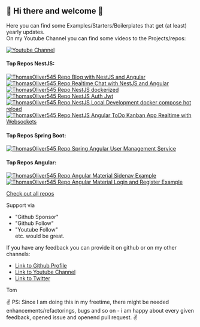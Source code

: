 ## 👋 Hi there and welcome 👋

Here you can find some Examples/Starters/Boilerplates that get (at least) yearly updates.  
On my Youtube Channel you can find some videos to the Projects/repos:  
  
<a href="https://www.youtube.com/channel/UCTZMwW4pq_B-o_KkpCtotGw">
    <img 
         alt="Youtube Channel" 
         title="Link to Youtube Channel"
         align="center"   
         src="https://custom-icon-badges.herokuapp.com/youtube/channel/subscribers/UCTZMwW4pq_B-o_KkpCtotGw?color=%23E05D44&label=Visit%20Youtube%20Channel&logo=video&logoColor=white&style=for-the-badge&labelColor=CE4630"
     />
  </a> 

  
<!-- Here you can read about the concept for the starters:  -->

#### Top Repos NestJS:
<!-- Blog-with-NestJS-and-Angular  -->
<a href="https://github.com/ThomasOliver545/Blog-with-NestJS-and-Angular">
  <img 
      align="center"
      src="https://github-readme-stats.vercel.app/api/pin/?username=ThomasOliver545&repo=Blog-with-NestJS-and-Angular&theme=dracula" alt="ThomasOliver545 Repo Blog with NestJS and Angular">
</a>

<!-- https://github.com/ThomasOliver545/real-time-chat-nestjs-angular  -->
<a href="https://github.com/ThomasOliver545/real-time-chat-nestjs-angular">
  <img 
      align="center"
      src="https://github-readme-stats.vercel.app/api/pin/?username=ThomasOliver545&repo=real-time-chat-nestjs-angular&theme=dracula" alt="ThomasOliver545 Repo Realtime Chat with NestJS and Angular">
</a>

<!-- https://github.com/ThomasOliver545/nestjs-dockerized  -->
<a href="https://github.com/ThomasOliver545/nestjs-dockerized">
  <img 
      align="center"
      src="https://github-readme-stats.vercel.app/api/pin/?username=ThomasOliver545&repo=nestjs-dockerized&theme=dracula" alt="ThomasOliver545 Repo NestJS dockerized">
</a>
 
<!--  https://github.com/ThomasOliver545/nestjs-auth-jwt   -->
<a href="https://github.com/ThomasOliver545/nestjs-auth-jwt">
  <img 
      align="center"
      src="https://github-readme-stats.vercel.app/api/pin/?username=ThomasOliver545&repo=nestjs-auth-jwt&theme=dracula" alt="ThomasOliver545 Repo NestJS Auth Jwt">
</a>

<!-- https://github.com/ThomasOliver545/nestjs-local-development-docker-compose-hot-reload -->
<a href="https://github.com/ThomasOliver545/nestjs-local-development-docker-compose-hot-reload">
  <img 
      align="center"
      src="https://github-readme-stats.vercel.app/api/pin/?username=ThomasOliver545&repo=nestjs-local-development-docker-compose-hot-reload&theme=dracula" alt="ThomasOliver545 Repo NestJS Local Development docker compose hot reload">
</a>

<!-- https://github.com/ThomasOliver545/ealtime-todo-task-management-app-nestjs-and-angular -->
<a href="https://github.com/ThomasOliver545/ealtime-todo-task-management-app-nestjs-and-angular">
  <img 
      align="center"
      src="https://github-readme-stats.vercel.app/api/pin/?username=ThomasOliver545&repo=ealtime-todo-task-management-app-nestjs-and-angular&theme=dracula" alt="ThomasOliver545 Repo NestJS Angular ToDo Kanban App Realtime with Websockets">
</a>

#### Top Repos Spring Boot:    
<!-- https://github.com/ThomasOliver545/spring-boot-teams-user-management-service-with-angular-frontend  -->
<a href="https://github.com/ThomasOliver545/spring-boot-teams-user-management-service-with-angular-frontend">
  <img 
      align="center"
      src="https://github-readme-stats.vercel.app/api/pin/?username=ThomasOliver545&repo=spring-boot-teams-user-management-service-with-angular-frontend&theme=dracula" alt="ThomasOliver545 Repo Spring Angular User Management Service">
</a>
  
#### Top Repos Angular:      
<!-- https://github.com/ThomasOliver545/angular-material-sidenav-expandable  -->
<a href="https://github.com/ThomasOliver545/angular-material-sidenav-expandable">
  <img 
      align="center"
      src="https://github-readme-stats.vercel.app/api/pin/?username=ThomasOliver545&repo=angular-material-sidenav-expandable&theme=dracula" alt="ThomasOliver545 Repo Angular Material Sidenav Example">
</a>

<!-- https://github.com/ThomasOliver545/angular-material-login-and-register-example -->
<a href="https://github.com/ThomasOliver545/angular-material-login-and-register-example">
  <img 
      align="center"
      src="https://github-readme-stats.vercel.app/api/pin/?username=ThomasOliver545&repo=angular-material-login-and-register-example&theme=dracula" alt="ThomasOliver545 Repo Angular Material Login and Register Example">
</a>  
  
<a href="https://github.com/ThomasOliver545?tab=repositories">Check out all repos</a>  

Support via 
  - "Github Sponsor"
  - "Github Follow"
  - "Youtube Follow"   
etc. would be great.

If you have any feedback you can provide it on github or on my other channels:  
  - <a href="https://github.com/ThomasOliver545">Link to Github Profile</a> 
  - <a href="https://www.youtube.com/channel/UCTZMwW4pq_B-o_KkpCtotGw">Link to Youtube Channel</a>  
  - <a href="https://twitter.com/Thomas_OliverK">Link to Twitter</a>  
  
Tom

:v: PS: Since I am doing this in my freetime, there might be needed enhancements/refactorings, bugs and so on -  i am happy about every given feedback, opened issue and openend pull request. :v:

